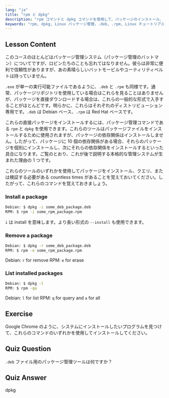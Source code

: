 ```yaml
---
lang: "ja"
title: "rpm と dpkg"
description: "rpm コマンドと dpkg コマンドを使用して、パッケージのインストール、削除、リスト表示を行う方法を学びます。.deb ファイルと.rpm ファイルの直接パッケージ管理を理解します。Linux の学習を始めましょう！"
keywords: "rpm, dpkg, Linux パッケージ管理，.deb, .rpm, Linux チュートリアル，初心者向けガイド，パッケージのインストール"
---
```


## Lesson Content

このコースのほとんどはパッケージ管理システム（パッケージ管理のバットマン）についてですが、ロビンたちのことも忘れてはなりません。彼らは非常に便利で信頼性がありますが、あの素晴らしいバットモービルやユーティリティベルトは持っていません。

`.exe` が単一の実行可能ファイルであるように、`.deb` と `.rpm` も同様です。通常、パッケージリポジトリを使用している場合はこれらを見ることはありませんが、パッケージを直接ダウンロードする場合は、これらの一般的な形式で入手することがほとんどです。明らかに、これらはそれぞれのディストリビューション専用です。`.deb` は Debian ベース、`.rpm` は Red Hat ベースです。

これらの直接パッケージをインストールするには、パッケージ管理コマンドである `rpm` と `dpkg` を使用できます。これらのツールはパッケージファイルをインストールするために使用されますが、パッケージの依存関係はインストールしません。したがって、パッケージに 10 個の依存関係がある場合、それらのパッケージを個別にインストールし、次にそれらの依存関係をインストールするといった具合になります。ご覧のとおり、これが後で説明する本格的な管理システムが生まれた理由の 1 つです。

これらのツールのいずれかを使用してパッケージをインストール、クエリ、または検証する必要がある countless times があることを覚えておいてください。したがって、これらのコマンドを覚えておきましょう。

### Install a package

```bash
Debian: $ dpkg -i some_deb_package.deb
RPM: $ rpm -i some_rpm_package.rpm
```

`i` は install を意味します。より長い形式の `--install` も使用できます。

### Remove a package

```bash
Debian: $ dpkg -r some_deb_package.deb
RPM: $ rpm -e some_rpm_package.rpm
```

Debian: `r` for remove
RPM: `e` for erase

### List installed packages

```bash
Debian: $ dpkg -l
RPM: $ rpm -qa
```

Debian: `l` for list
RPM: `q` for query and `a` for all

## Exercise

Google Chrome のように、システムにインストールしたいプログラムを見つけて、これらのコマンドのいずれかを使用してインストールしてください。

## Quiz Question

`.deb` ファイル用のパッケージ管理ツールは何ですか？

## Quiz Answer

dpkg
